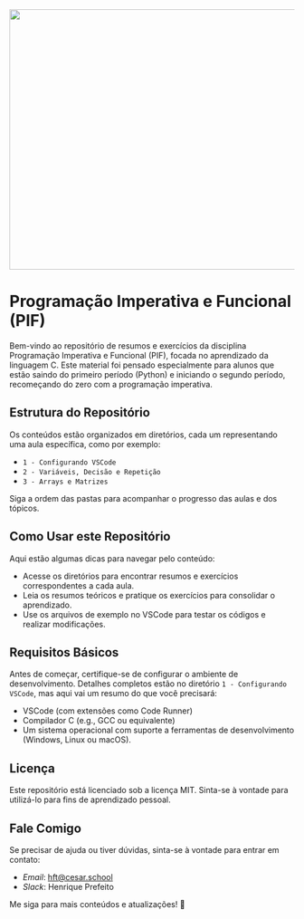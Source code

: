 <img src="https://github.com/user-attachments/assets/b9ddfead-1665-4e75-9f8a-525a015d1daf" width="960" height="460">

# Programação Imperativa e Funcional (PIF)

Bem-vindo ao repositório de resumos e exercícios da disciplina Programação Imperativa e Funcional (PIF), focada no aprendizado da linguagem C. Este material foi pensado especialmente para alunos que estão saindo do primeiro período (Python) e iniciando o segundo período, recomeçando do zero com a programação imperativa.

## Estrutura do Repositório

Os conteúdos estão organizados em diretórios, cada um representando uma aula específica, como por exemplo:

- ```1 - Configurando VSCode```
- ```2 - Variáveis, Decisão e Repetição```
- ```3 - Arrays e Matrizes```

Siga a ordem das pastas para acompanhar o progresso das aulas e dos tópicos.

## Como Usar este Repositório

Aqui estão algumas dicas para navegar pelo conteúdo:

- Acesse os diretórios para encontrar resumos e exercícios correspondentes a cada aula.
- Leia os resumos teóricos e pratique os exercícios para consolidar o aprendizado.
- Use os arquivos de exemplo no VSCode para testar os códigos e realizar modificações.

## Requisitos Básicos

Antes de começar, certifique-se de configurar o ambiente de desenvolvimento. Detalhes completos estão no diretório ```1 - Configurando VSCode```, mas aqui vai um resumo do que você precisará:

- VSCode (com extensões como Code Runner)
- Compilador C (e.g., GCC ou equivalente)
- Um sistema operacional com suporte a ferramentas de desenvolvimento (Windows, Linux ou macOS).

## Licença

Este repositório está licenciado sob a licença MIT. Sinta-se à vontade para utilizá-lo para fins de aprendizado pessoal.

## Fale Comigo

Se precisar de ajuda ou tiver dúvidas, sinta-se à vontade para entrar em contato:

- *Email*: hft@cesar.school
- *Slack*: Henrique Prefeito
  
Me siga para mais conteúdos e atualizações! 🚀
